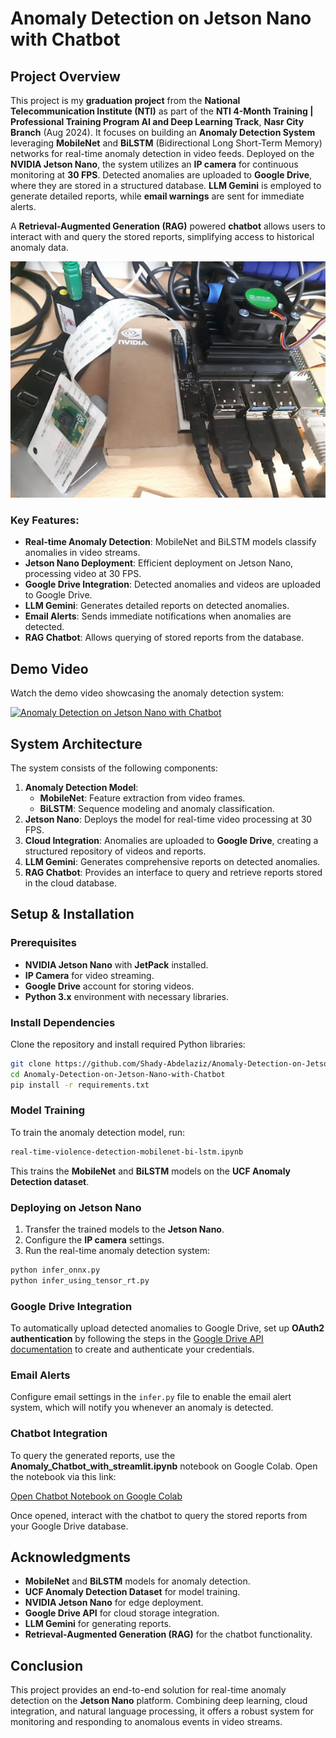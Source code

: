 # Anomaly Detection on Jetson Nano with Chatbot

## Project Overview

This project is my **graduation project** from the **National Telecommunication Institute (NTI)** as part of the **NTI 4-Month Training | Professional Training Program AI and Deep Learning Track**, **Nasr City Branch** (Aug 2024). It focuses on building an **Anomaly Detection System** leveraging **MobileNet** and **BiLSTM** (Bidirectional Long Short-Term Memory) networks for real-time anomaly detection in video feeds. Deployed on the **NVIDIA Jetson Nano**, the system utilizes an **IP camera** for continuous monitoring at **30 FPS**. Detected anomalies are uploaded to **Google Drive**, where they are stored in a structured database. **LLM Gemini** is employed to generate detailed reports, while **email warnings** are sent for immediate alerts.

A **Retrieval-Augmented Generation (RAG)** powered **chatbot** allows users to interact with and query the stored reports, simplifying access to historical anomaly data.

![Jetson Nano](https://github.com/Shady-Abdelaziz/Anomaly-Detection-on-Jetson-Nano-with-Chatbot/raw/main/Jetson%20Nano/jetson.jpg?raw=true)

### Key Features:
- **Real-time Anomaly Detection**: MobileNet and BiLSTM models classify anomalies in video streams.
- **Jetson Nano Deployment**: Efficient deployment on Jetson Nano, processing video at 30 FPS.
- **Google Drive Integration**: Detected anomalies and videos are uploaded to Google Drive.
- **LLM Gemini**: Generates detailed reports on detected anomalies.
- **Email Alerts**: Sends immediate notifications when anomalies are detected.
- **RAG Chatbot**: Allows querying of stored reports from the database.

## Demo Video

Watch the demo video showcasing the anomaly detection system:

[![Anomaly Detection on Jetson Nano with Chatbot](https://img.youtube.com/vi/m2qBMKrWNKQ/0.jpg)](https://drive.google.com/file/d/1Hm5gzUa8XPqj8uXuWNbgL4Z5G1IwScvP/view)
## System Architecture

The system consists of the following components:
1. **Anomaly Detection Model**:
   - **MobileNet**: Feature extraction from video frames.
   - **BiLSTM**: Sequence modeling and anomaly classification.
2. **Jetson Nano**: Deploys the model for real-time video processing at 30 FPS.
3. **Cloud Integration**: Anomalies are uploaded to **Google Drive**, creating a structured repository of videos and reports.
4. **LLM Gemini**: Generates comprehensive reports on detected anomalies.
5. **RAG Chatbot**: Provides an interface to query and retrieve reports stored in the cloud database.

## Setup & Installation

### Prerequisites
- **NVIDIA Jetson Nano** with **JetPack** installed.
- **IP Camera** for video streaming.
- **Google Drive** account for storing videos.
- **Python 3.x** environment with necessary libraries.

### Install Dependencies
Clone the repository and install required Python libraries:

```bash
git clone https://github.com/Shady-Abdelaziz/Anomaly-Detection-on-Jetson-Nano-with-Chatbot.git
cd Anomaly-Detection-on-Jetson-Nano-with-Chatbot
pip install -r requirements.txt
```

### Model Training
To train the anomaly detection model, run:

```bash
real-time-violence-detection-mobilenet-bi-lstm.ipynb
```

This trains the **MobileNet** and **BiLSTM** models on the **UCF Anomaly Detection dataset**.

### Deploying on Jetson Nano
1. Transfer the trained models to the **Jetson Nano**.
2. Configure the **IP camera** settings.
3. Run the real-time anomaly detection system:

```bash
python infer_onnx.py
python infer_using_tensor_rt.py
```

### Google Drive Integration
To automatically upload detected anomalies to Google Drive, set up **OAuth2 authentication** by following the steps in the [Google Drive API documentation](https://developers.google.com/drive/api/v3/quickstart-python) to create and authenticate your credentials.

### Email Alerts
Configure email settings in the `infer.py` file to enable the email alert system, which will notify you whenever an anomaly is detected.

### Chatbot Integration
To query the generated reports, use the **Anomaly_Chatbot_with_streamlit.ipynb** notebook on Google Colab. Open the notebook via this link:

[Open Chatbot Notebook on Google Colab](https://colab.research.google.com/drive/1vfAdMNh-1-NzTaeimjylcJF1qUOI2gkd?authuser=1#scrollTo=bOoM8l6pTFrt)

Once opened, interact with the chatbot to query the stored reports from your Google Drive database.

## Acknowledgments
- **MobileNet** and **BiLSTM** models for anomaly detection.
- **UCF Anomaly Detection Dataset** for model training.
- **NVIDIA Jetson Nano** for edge deployment.
- **Google Drive API** for cloud storage integration.
- **LLM Gemini** for generating reports.
- **Retrieval-Augmented Generation (RAG)** for the chatbot functionality.

## Conclusion

This project provides an end-to-end solution for real-time anomaly detection on the **Jetson Nano** platform. Combining deep learning, cloud integration, and natural language processing, it offers a robust system for monitoring and responding to anomalous events in video streams.
